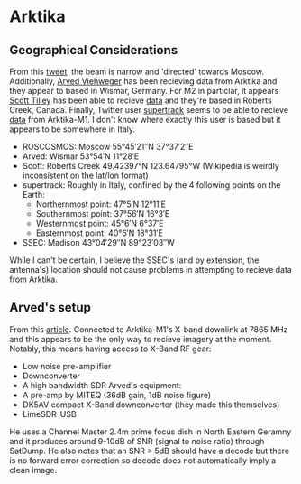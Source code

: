 # Arktika 

## Geographical Considerations

From this [tweet](https://x.com/sq7ro/status/1765054741006946456), the beam is narrow and 'directed' towards Moscow. Additionally, [Arved Viehweger](https://github.com/arvedviehweger) has been recieving data from Arktika and they appear to based in Wismar, Germany. For M2 in particlar, it appears [Scott Tilley](https://x.com/coastal8049) has been able to recieve [data](https://x.com/coastal8049/status/1748927210441068819/photo/1) and they're based in Roberts Creek, Canada. Finally, Twitter user [supertrack](https://x.com/supertrack_it) seems to be able to recieve [data](https://x.com/supertrack_it/status/1477750254980190220/photo/1) from Arktika-M1. I don't know where exactly this user is based but it appears to be somewhere in Italy.  
- ROSCOSMOS: Moscow 55°45′21″N 37°37′2″E
- Arved: Wismar 53°54′N 11°28′E
- Scott: Roberts Creek 49.42397°N 123.64795°W (Wikipedia is weirdly inconsistent on the lat/lon format)
- supertrack: Roughly in Italy, confined by the 4 following points on the Earth: 
    - Northernmost point: 47°5′N 12°11′E
    - Southernmost point: 37°56′N 16°3′E
    - Westernmost point: 45°6′N 6°37′E
    - Easternmost point: 40°6′N 18°31′E
- SSEC: Madison 43°04′29″N 89°23′03″W

While I can't be certain, I believe the SSEC's (and by extension, the antenna's) location should not cause problems in attempting to recieve data from Arktika.  

## Arved's setup 

From this [article](https://www.rtl-sdr.com/receiving-x-band-images-from-the-arktika-m1-arctic-monitoring-satellite/). Connected to Arktika-M1's X-band downlink at 7865 MHz and this appears to be the only way to recieve imagery at the moment. Notably, this means having access to X-Band RF gear: 
- Low noise pre-amplifier 
- Downconverter 
- A high bandwidth SDR
Arved's equipment: 
- A pre-amp by MITEQ (36dB gain, 1dB noise figure)
- DK5AV compact X-Band downconverter (they made this themselves)
- LimeSDR-USB

He uses a Channel Master 2.4m prime focus dish in North Eastern Geramny and it produces around 9-10dB of SNR (signal to noise ratio) through SatDump. He also notes that an SNR > 5dB should have a decode but there is no forward error correction so decode does not automatically imply a clean image. 
